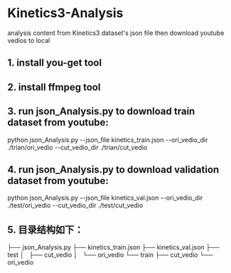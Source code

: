 # Kinetics3-Analysis

analysis content from Kinetics3 dataset's json file then download youtube vedios to local
## 1. install you-get tool
## 2. install ffmpeg tool
## 3. run json_Analysis.py to download train dataset from youtube:
 python json_Analysis.py --json_file kinetics_train.json --ori_vedio_dir ./trian/ori_vedio --cut_vedio_dir ./trian/cut_vedio
## 4. run json_Analysis.py to download validation dataset from youtube:
  python json_Analysis.py --json_file kinetics_val.json --ori_vedio_dir ./test/ori_vedio --cut_vedio_dir ./test/cut_vedio
## 5. 目录结构如下：
   ├── json_Analysis.py
   ├── kinetics_train.json
   ├── kinetics_val.json
   ├── test
   │   ├── cut_vedio
   │   └── ori_vedio
   └── train
       ├── cut_vedio
       └── ori_vedio
